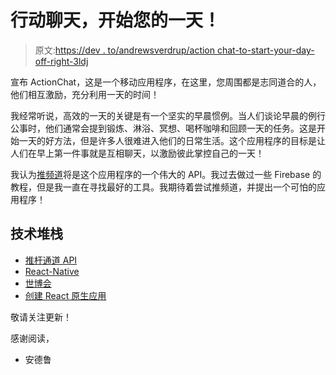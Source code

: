# 行动聊天，开始您的一天！

> 原文:[https://dev . to/andrewsverdrup/action chat-to-start-your-day-off-right-3ldj](https://dev.to/andrewsverdrup/actionchat-to-start-your-day-off-right-3ldj)

宣布 ActionChat，这是一个移动应用程序，在这里，您周围都是志同道合的人，他们相互激励，充分利用一天的时间！

我经常听说，高效的一天的关键是有一个坚实的早晨惯例。当人们谈论早晨的例行公事时，他们通常会提到锻炼、淋浴、冥想、喝杯咖啡和回顾一天的任务。这是开始一天的好方法，但是许多人很难进入他们的日常生活。这个应用程序的目标是让人们在早上第一件事就是互相聊天，以激励彼此掌控自己的一天！

我认为[推频道](https://pusher.com/channels)将是这个应用程序的一个伟大的 API。我过去做过一些 Firebase 的教程，但是我一直在寻找最好的工具。我期待着尝试推频道，并提出一个可怕的应用程序！

## [](#tech-stack)技术堆栈

*   [推杆通道 API](https://pusher.com/channels)
*   [React-Native](https://facebook.github.io/react-native/)
*   [世博会](https://expo.io/)
*   [创建 React 原生应用](https://github.com/react-community/create-react-native-app)

敬请关注更新！

感谢阅读，

*   安德鲁